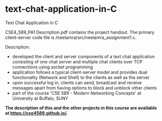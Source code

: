 # text-chat-application-in-C

Text Chat Application in C

CSE4_589_PA1 Description.pdf contains the project handout. The primary client-server code file is /neelamra/src/neelamra_assignment1.c.

Description:
- developed the client and server components of a text chat application consisting of one chat server and multiple chat clients over TCP connections using socket programming
- application follows a typical client-server model and provides dual functionality (Network and Shell) to the clients as well as the server
- upon successful log in, clients can send, broadcast and receive messages apart from having options to block and unblock other clients
- part of the course 'CSE 589 - Modern Networking Concepts' at University at Buffalo, SUNY

**The description of this and the other projects in this course are available at https://cse4589.github.io/.**
